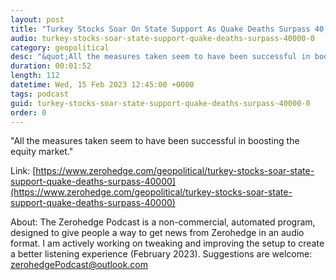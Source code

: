 ```yaml
---
layout: post
title: "Turkey Stocks Soar On State Support As Quake Deaths Surpass 40,000"
audio: turkey-stocks-soar-state-support-quake-deaths-surpass-40000-0
category: geopolitical
desc: "&quot;All the measures taken seem to have been successful in boosting the equity market.&quot;"
duration: 00:01:52
length: 112
datetime: Wed, 15 Feb 2023 12:45:00 +0000
tags: podcast
guid: turkey-stocks-soar-state-support-quake-deaths-surpass-40000-0
order: 0
---
```

&quot;All the measures taken seem to have been successful in boosting the equity market.&quot;

Link: [https://www.zerohedge.com/geopolitical/turkey-stocks-soar-state-support-quake-deaths-surpass-40000](https://www.zerohedge.com/geopolitical/turkey-stocks-soar-state-support-quake-deaths-surpass-40000)

About: The Zerohedge Podcast is a non-commercial, automated program, designed to give people a way to get news from Zerohedge in an audio format.  I am actively working on tweaking and improving the setup to create a better listening experience (February 2023).  Suggestions are welcome: [zerohedgePodcast@outlook.com](mailto:zerohedgePodcast@outlook.com)